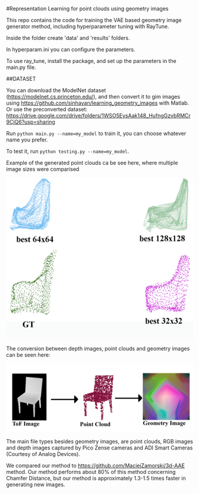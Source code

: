 #Representation Learning for point clouds using geometry images

This repo contains the code for training the VAE based geometry image generator method, including hyperparameter tuning with RayTune.

Inside the folder create 'data' and 'results' folders.

In hyperparam.ini you can configure the parameters.

To use ray_tune, install the package, and set up the parameters in the main.py file.

##DATASET

You can download the ModelNet dataset (https://modelnet.cs.princeton.edu/), and then convert it to gim images using https://github.com/sinhayan/learning_geometry_images with Matlab.
Or use the preconverted dataset: https://drive.google.com/drive/folders/1WSO5EysAak148_HufngGzvbRMCr9CjQ6?usp=sharing

Run  ```python main.py --name=my_model``` to train it, you can choose whatever name you prefer.

To test it, run ```python testing.py --name=my_model```. 

Example of the generated point clouds ca be see here, where multiple image sizes were comparised

![plot](./chair_890_test_32_64_128_comparison_labels.png)

The conversion between depth images, point clouds and geometry images can be seen here:

![plot](./depth2pcd2gim_fake.png)

The main file types besides geometry images, are point clouds, RGB images and depth images captured by Pico Zense cameras and ADI Smart Cameras (Courtesy of Analog Devices).

We compared our method to https://github.com/MaciejZamorski/3d-AAE method. Our method performs about 80% of this method concerning Chamfer Distance, but our method is approximately 1.3-1.5 times faster in generating new images.
